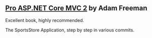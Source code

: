 ## [Pro ASP.NET Core MVC 2](https://www.apress.com/br/book/9781484231494) by Adam Freeman

Excellent book, highly recommended.

The SportsStore Application, step by step in various commits.
